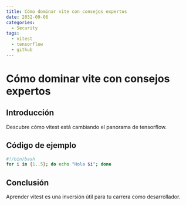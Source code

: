 ```yaml
---
title: Cómo dominar vite con consejos expertos
date: 2032-09-06
categories:
  - Security
tags:
  - vitest
  - tensorflow
  - github
---
```


# Cómo dominar vite con consejos expertos

## Introducción

Descubre cómo vitest está cambiando el panorama de tensorflow.

## Código de ejemplo

```bash
#!/bin/bash
for i in {1..5}; do echo "Hola $i"; done
```

## Conclusión

Aprender vitest es una inversión útil para tu carrera como desarrollador.